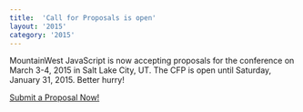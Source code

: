 ```yaml
---
title:  'Call for Proposals is open'
layout: '2015'
category: '2015'
---
```

MountainWest JavaScript is now accepting proposals for the conference on March 3-4, 2015 in Salt Lake City, UT. The CFP is open until Saturday, January 31, 2015. Better hurry!

<p><a class="button button_size_large" href="https://mwrc.wufoo.com/forms/qlvvl9k0pvm2sq/" onclick="window.open(this.href,  null, 'height=800, width=680, toolbar=0, location=0, status=1, scrollbars=1, resizable=1'); return false">Submit a Proposal Now!</a></p>

